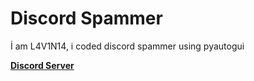 # Discord Spammer



İ am L4V1N14, i coded discord spammer using pyautogui

















<a href="https://discord.gg/u5eH8maq"><b>Discord Server</b></a>
